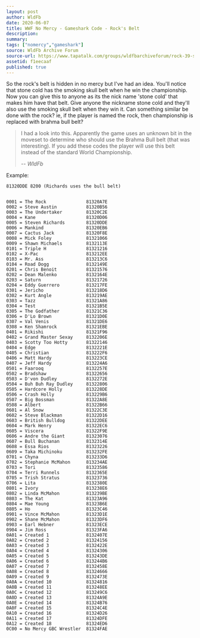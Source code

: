 ```yaml
---
layout: post
author: WldFb
date: 2020-06-07
title: WWF No Mercy - Gameshark Code - Rock's Belt
description:
summary:
tags: ["nomercy","gameshark"]
source: WldFb Archive Forum
source-url: https://www.tapatalk.com/groups/wldfbarchiveforum/rock-39-s-belt-t608.html
assetid: f1eecaaf
published: true
---
```


So the rock's belt is hidden in no mercy but I've had an idea. You'll notice that stone cold has the smoking skull belt when he win the championship. Now you can give this to anyone as its the nick name 'stone cold' that makes him have that belt. Give anyone the nickname stone cold and they'll also use the smoking skull belt when they win it. Can something similar be done with the rock? ie, if the player is named the rock, then championship is replaced with brahma bull belt?

> I had a look into this. Apparently the game uses an unknown bit in the moveset to determine who should use the Brahma Bull belt (that was interesting). If you add these codes the player will use this belt instead of the standard World Championship.
>
> -- <cite>WldFb</cite>

Example:

    81320DDE 8200 (Richards uses the bull belt)


    0001 = The Rock               81320A7E
    0002 = Steve Austin           81320B56
    0003 = The Undertaker         81320C2E
    0004 = Kane                   81320D06
    0005 = Steven Richards        81320DDE
    0006 = Mankind                81320EB6
    0007 = Cactus Jack            81320F8E
    0008 = Mick Foley             81321066
    0009 = Shawn Michaels         8132113E
    0101 = Triple H               81321216
    0102 = X-Pac                  813212EE
    0103 = Mr. Ass                813213C6
    0104 = Road Dogg              8132149E
    0201 = Chris Benoit           81321576
    0202 = Dean Malenko           8132164E
    0203 = Saturn                 81321726
    0204 = Eddy Guerrero          813217FE
    0301 = Jericho                813218D6
    0302 = Kurt Angle             813219AE
    0303 = Tazz                   81321A86
    0304 = Test                   81321B5E
    0305 = The Godfather          81321C36
    0306 = D'Lo Brown             81321D0E
    0307 = Val Venis              81321DE6
    0308 = Ken Shamrock           81321EBE
    0401 = Rikishi                81321F96
    0402 = Grand Master Sexay     8132206E
    0403 = Scotty Too Hotty       81322146
    0404 = Edge                   8132221E
    0405 = Christian              813222F6
    0406 = Matt Hardy             813223CE
    0407 = Jeff Hardy             813224A6
    0501 = Faarooq                8132257E
    0502 = Bradshaw               81322656
    0503 = D'von Dudley           8132272E
    0504 = Buh Buh Ray Dudley     81322806
    0505 = Hardcore Holly         813228DE
    0506 = Crash Holly            813229B6
    0507 = Big Bossman            81322A8E
    0508 = Albert                 81322B66
    0601 = Al Snow                81322C3E
    0602 = Steve Blackman         81322D16
    0603 = British Bulldog        81322DEE
    0604 = Mark Henry             81322EC6
    0605 = Viscera                81322F9E
    0606 = Andre the Giant        81323076
    0607 = Bull Buchanan          8132314E
    0608 = Essa Rios              81323226
    0609 = Taka Michinoku         813232FE
    0701 = Chyna                  813233D6
    0702 = Stephanie McMahon      813234AE
    0703 = Tori                   81323586
    0704 = Terri Runnels          8132365E
    0705 = Trish Stratus          81323736
    0706 = Lita                   8132380E
    0801 = Ivory                  813238E6
    0802 = Linda McMahon          813239BE
    0803 = The Kat                81323A96
    0804 = Mae Young              81323B6E
    0805 = Ho                     81323C46
    0901 = Vince McMahon          81323D1E
    0902 = Shane McMahon          81323DF6
    0903 = Earl Hebner            81323ECE
    0904 = Jim Ross               81323FA6
    0A01 = Created 1              8132407E
    0A02 = Created 2              81324156
    0A03 = Created 3              8132422E
    0A04 = Created 4              81324306
    0A05 = Created 5              813243DE
    0A06 = Created 6              813244B6
    0A07 = Created 7              8132458E
    0A08 = Created 8              81324666
    0A09 = Created 9              8132473E
    0A0A = Created 10             81324816
    0A0B = Created 11             813248EE
    0A0C = Created 12             813249C6
    0A0D = Created 13             81324A9E
    0A0E = Created 14             81324B76
    0A0F = Created 15             81324C4E
    0A10 = Created 16             81324D26
    0A11 = Created 17             81324DFE
    0A12 = Created 18             81324ED6
    0C00 = No Mercy GBC Wrestler  81324FAE
